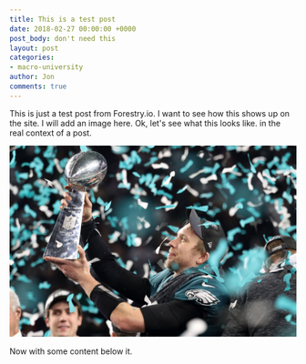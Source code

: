 ```yaml
---
title: This is a test post
date: 2018-02-27 00:00:00 +0000
post_body: don't need this
layout: post
categories:
- macro-university
author: Jon
comments: true
---
```

This is just a test post from Forestry.io.  I want to see how this shows up on the site. I will add an image here.  Ok, let's see what this looks like. in the real context of a post.

  
![](/uploads/2018/04/16/GettyImages-914350998.jpg)

Now with some content below it.